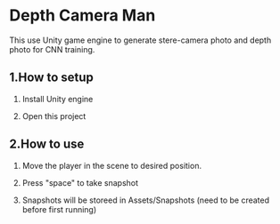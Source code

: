 # Depth Camera Man

This use Unity game engine to generate stere-camera photo and depth photo for CNN training.

## 1.How to setup

1. Install Unity engine

2. Open this project

## 2.How to use

1. Move the player in the scene to desired position.

2. Press "space" to take snapshot

3. Snapshots will be storeed in Assets/Snapshots (need to be created before first running)
